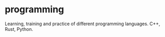 # programming
Learning, training and practice of different programming languages. C++, Rust, Python.
